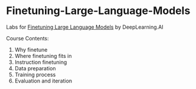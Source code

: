 # Finetuning-Large-Language-Models
Labs for [Finetuning Large Language Models](https://learn.deeplearning.ai/courses/finetuning-large-language-models) by DeepLearning.AI

Course Contents:
1. Why finetune
2. Where finetuning fits in
3. Instruction finetuning
4. Data preparation
5. Training process
6. Evaluation and iteration
